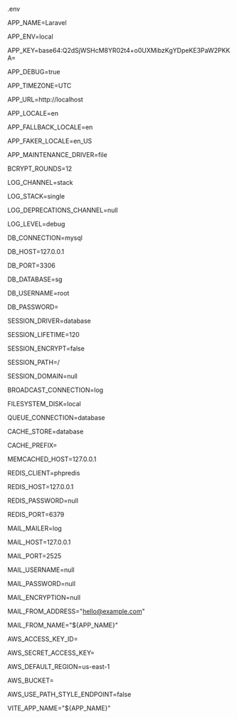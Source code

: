.env

APP_NAME=Laravel

APP_ENV=local

APP_KEY=base64:Q2dSjWSHcM8YR02t4+o0UXMibzKgYDpeKE3PaW2PKKA=

APP_DEBUG=true

APP_TIMEZONE=UTC

APP_URL=http://localhost


APP_LOCALE=en

APP_FALLBACK_LOCALE=en

APP_FAKER_LOCALE=en_US


APP_MAINTENANCE_DRIVER=file


BCRYPT_ROUNDS=12


LOG_CHANNEL=stack

LOG_STACK=single

LOG_DEPRECATIONS_CHANNEL=null

LOG_LEVEL=debug


DB_CONNECTION=mysql

DB_HOST=127.0.0.1

DB_PORT=3306

DB_DATABASE=sg

DB_USERNAME=root

DB_PASSWORD=


SESSION_DRIVER=database

SESSION_LIFETIME=120

SESSION_ENCRYPT=false

SESSION_PATH=/

SESSION_DOMAIN=null


BROADCAST_CONNECTION=log

FILESYSTEM_DISK=local

QUEUE_CONNECTION=database


CACHE_STORE=database

CACHE_PREFIX=


MEMCACHED_HOST=127.0.0.1


REDIS_CLIENT=phpredis

REDIS_HOST=127.0.0.1

REDIS_PASSWORD=null

REDIS_PORT=6379


MAIL_MAILER=log

MAIL_HOST=127.0.0.1

MAIL_PORT=2525

MAIL_USERNAME=null

MAIL_PASSWORD=null

MAIL_ENCRYPTION=null

MAIL_FROM_ADDRESS="hello@example.com"

MAIL_FROM_NAME="${APP_NAME}"


AWS_ACCESS_KEY_ID=

AWS_SECRET_ACCESS_KEY=

AWS_DEFAULT_REGION=us-east-1

AWS_BUCKET=

AWS_USE_PATH_STYLE_ENDPOINT=false


VITE_APP_NAME="${APP_NAME}"

